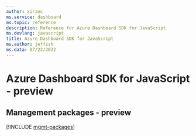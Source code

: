 ```yaml
---
author: xirzec
ms.service: dashboard
ms.topic: reference
description: Reference for Azure Dashboard SDK for JavaScript
ms.devlang: javascript
title: Azure Dashboard SDK for JavaScript
ms.author: jeffish
ms.data: 07/22/2022
---
```

# Azure Dashboard SDK for JavaScript - preview

## Management packages - preview
[!INCLUDE [mgmt-packages](dashboard-mgmt-index.md)]